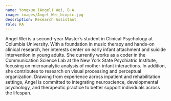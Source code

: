 ```yaml
---
name: Yongxue (Angel) Wei, B.A.
image: images/Angel_Wei_biopic.jpg
description: Research Assistant
role: RA
---
```


Angel Wei is a second-year Master’s student in Clinical Psychology at Columbia University. With a foundation in music therapy and hands-on clinical research, her interests center on early infant attachment and suicide intervention in young adults. She currently works as a coder in the Communication Science Lab at the New York State Psychiatric Institute, focusing on microanalytic analysis of mother-infant interactions. In addition, she contributes to research on visual processing and perceptual organization. Drawing from experience across inpatient and rehabilitation settings, Angel is committed to integrating neuroscience, developmental psychology, and therapeutic practice to better support individuals across the lifespan.